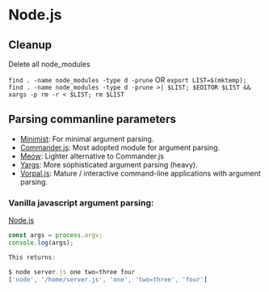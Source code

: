 # Node.js

## Cleanup

Delete all node_modules

`find . -name node_modules -type d -prune`
OR
`export LIST=$(mktemp); find . -name node_modules -type d -prune >| $LIST; $EDITOR $LIST && xargs -p rm -r < $LIST; rm $LIST`

## Parsing commanline parameters

- [Minimist](https://github.com/substack/minimist): For minimal argument parsing. 
- [Commander.js](https://github.com/tj/commander.js): Most adopted module for argument parsing. 
- [Meow](https://github.com/sindresorhus/meow): Lighter alternative to Commander.js 
- [Yargs](https://github.com/yargs/yargs): More sophisticated argument parsing (heavy). 
- [Vorpal.js](https://github.com/dthree/vorpal): Mature / interactive command-line applications with argument parsing. 


### Vanilla javascript argument parsing: 

[Node.js](https://nodejs.org/docs/latest/api/process.html#process_process_argv)

```javascript
const args = process.argv;
console.log(args);

This returns: 

$ node server.js one two=three four
['node', '/home/server.js', 'one', 'two=three', 'four']
```
